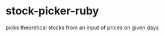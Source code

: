 stock-picker-ruby
=================

picks theoretical stocks from an input of prices on given days
